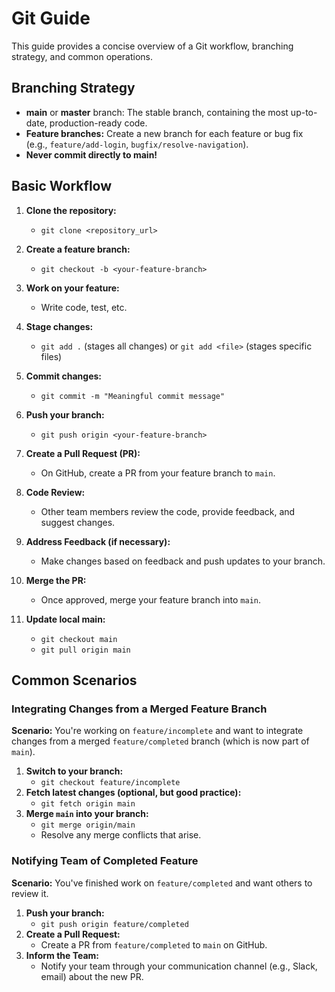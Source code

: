 # Git Guide

This guide provides a concise overview of a Git workflow, branching strategy, and common operations.

## Branching Strategy

- **main** or **master** branch: The stable branch, containing the most up-to-date, production-ready code.
- **Feature branches:** Create a new branch for each feature or bug fix (e.g., `feature/add-login`, `bugfix/resolve-navigation`).
- **Never commit directly to main!**

## Basic Workflow

1.  **Clone the repository:**

    - `git clone <repository_url>`

2.  **Create a feature branch:**

    - `git checkout -b <your-feature-branch>`

3.  **Work on your feature:**

    - Write code, test, etc.

4.  **Stage changes:**

    - `git add .` (stages all changes) or `git add <file>` (stages specific files)

5.  **Commit changes:**

    - `git commit -m "Meaningful commit message"`

6.  **Push your branch:**

    - `git push origin <your-feature-branch>`

7.  **Create a Pull Request (PR):**

    - On GitHub, create a PR from your feature branch to `main`.

8.  **Code Review:**

    - Other team members review the code, provide feedback, and suggest changes.

9.  **Address Feedback (if necessary):**

    - Make changes based on feedback and push updates to your branch.

10. **Merge the PR:**

    - Once approved, merge your feature branch into `main`.

11. **Update local main:**
    - `git checkout main`
    - `git pull origin main`

## Common Scenarios

### Integrating Changes from a Merged Feature Branch

**Scenario:** You're working on `feature/incomplete` and want to integrate changes from a merged `feature/completed` branch (which is now part of `main`).

1.  **Switch to your branch:**
    - `git checkout feature/incomplete`
2.  **Fetch latest changes (optional, but good practice):**
    - `git fetch origin main`
3.  **Merge `main` into your branch:**
    - `git merge origin/main`
    - Resolve any merge conflicts that arise.

### Notifying Team of Completed Feature

**Scenario:** You've finished work on `feature/completed` and want others to review it.

1.  **Push your branch:**
    - `git push origin feature/completed`
2.  **Create a Pull Request:**
    - Create a PR from `feature/completed` to `main` on GitHub.
3.  **Inform the Team:**
    - Notify your team through your communication channel (e.g., Slack, email) about the new PR.
